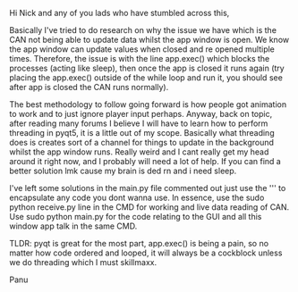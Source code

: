 Hi Nick and any of you lads who have stumbled across this, 

Basically I've tried to do research on why the issue we have
which is the CAN not being able to update data whilst the app window is open. 
We know the app window can update values when closed and re opened multiple times. 
Therefore, the issue is with the line app.exec() which blocks the processes (acting like sleep), 
then once the app is closed it runs again (try placing the app.exec() outside of the while loop and run it, 
you should see after app is closed the CAN runs normally). 

The best methodology to follow going forward is how people got animation to work and to just ignore player input perhaps.
Anyway, back on topic, after reading many forums I believe I will have to learn how to perform threading in pyqt5, 
it is a little out of my scope. Basically what threading does is creates sort of a channel for things to 
update in the background whilst the app window runs. Really weird and I cant really get my head around it right now, 
and I probably will need a lot of help. If you can find a better solution lmk cause my brain is ded rn and i need sleep.

I've left some solutions in the main.py file commented out just use the ''' to encapsulate any code you dont wanna use. 
In essence, use the sudo python receive.py line in the CMD for working and live data reading of CAN. 
Use sudo python main.py for the code relating to the GUI and all this window app talk in the same CMD.

TLDR: pyqt is great for the most part, app.exec() is being a pain, so no matter how code ordered and looped, 
it will always be a cockblock unless we do threading which I must skillmaxx.

Panu
